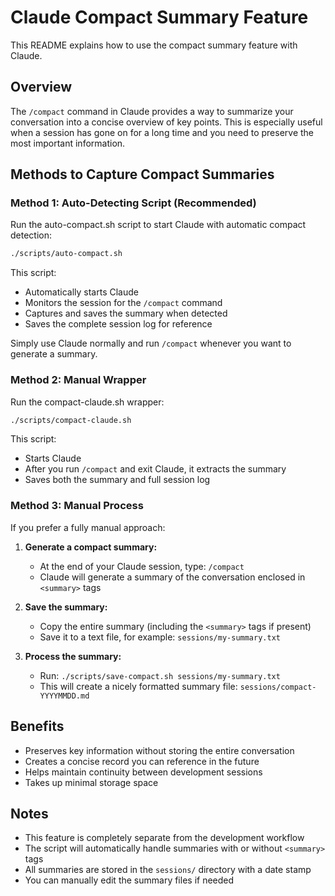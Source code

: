 # Claude Compact Summary Feature

This README explains how to use the compact summary feature with Claude.

## Overview

The `/compact` command in Claude provides a way to summarize your conversation into a concise overview of key points. This is especially useful when a session has gone on for a long time and you need to preserve the most important information.

## Methods to Capture Compact Summaries

### Method 1: Auto-Detecting Script (Recommended)

Run the auto-compact.sh script to start Claude with automatic compact detection:

```bash
./scripts/auto-compact.sh
```

This script:
- Automatically starts Claude
- Monitors the session for the `/compact` command
- Captures and saves the summary when detected
- Saves the complete session log for reference

Simply use Claude normally and run `/compact` whenever you want to generate a summary.

### Method 2: Manual Wrapper

Run the compact-claude.sh wrapper:

```bash
./scripts/compact-claude.sh
```

This script:
- Starts Claude
- After you run `/compact` and exit Claude, it extracts the summary
- Saves both the summary and full session log

### Method 3: Manual Process

If you prefer a fully manual approach:

1. **Generate a compact summary:**
   - At the end of your Claude session, type: `/compact`
   - Claude will generate a summary of the conversation enclosed in `<summary>` tags

2. **Save the summary:**
   - Copy the entire summary (including the `<summary>` tags if present)
   - Save it to a text file, for example: `sessions/my-summary.txt`

3. **Process the summary:**
   - Run: `./scripts/save-compact.sh sessions/my-summary.txt`
   - This will create a nicely formatted summary file: `sessions/compact-YYYYMMDD.md`

## Benefits

- Preserves key information without storing the entire conversation
- Creates a concise record you can reference in the future
- Helps maintain continuity between development sessions
- Takes up minimal storage space

## Notes

- This feature is completely separate from the development workflow
- The script will automatically handle summaries with or without `<summary>` tags
- All summaries are stored in the `sessions/` directory with a date stamp
- You can manually edit the summary files if needed